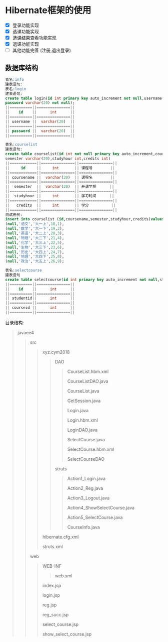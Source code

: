 # Hibernate框架的使用
 - [x] 登录功能实现
 - [x] 选课功能实现
 - [x] 选课结果查看功能实现
 - [x] 退课功能实现
 - [ ] 其他功能完善 (注册,退出登录)
## 数据库结构
```sql
表名:info
建表语句:
表名:login
建表语句:
create table login(id int primary key auto_increment not null,username varchar(20) not null,
password varchar(20) not null);
||==========||===============||
||    id    ||      int      ||
||==========||===============||
|| username ||  varchar(20)  ||
||==========||===============||
|| password ||  varchar(20)  ||
||==========||===============||

表名:courselist
建表语句:
create table courselist(id int not null primary key auto_increment,coursename varchar(20),
semester varchar(20),studyhour int,credits int)
||============||===============||===============||
||     id     ||     int       || 课程号        ||
||============||===============||===============||
|| coursename ||  varchar(20)  || 课程名        ||
||============||===============||===============||
||  semester  ||  varchar(20)  || 开课学期      ||
||============||===============||===============||
||  studyhour ||     int       || 学习时间      ||
||============||===============||===============||
||   credits  ||     int       || 学分          ||
||============||===============||===============||
测试用例:
insert into courselist (id,coursename,semester,studyhour,credits)values
(null,'语文','大一上',18,1),
(null,'数学','大一下',19,2),
(null,'英语','大二上',20,3),
(null,'物理','大二下',21,4),
(null,'化学','大三上',22,5),
(null,'生物','大三下',23,6),
(null,'历史','大四上',24,7),
(null,'地理','大四下',25,8),
(null,'政治','大五上',26,9);

表名:selectcourse
建表语句
create table selectcourse(id int primary key auto_increment not null,studentid int,courseid int)
||==========||===============||
||    id    ||      int      ||
||==========||===============||
|| studentid||      int      ||
||==========||===============||
|| courseid ||      int      ||
||==========||===============||

```
目录结构:
>javaee4
>
>>src
>>
>>>xyz.cym2018
>>>
>>>>DAO
>>>>
>>>>>CourseList.hbm.xml
>>>>>
>>>>>CourseListDAO.java
>>>>>
>>>>>CourseList.java
>>>>>
>>>>>GetSession.java
>>>>>
>>>>>Login.java
>>>>>
>>>>>Login.hbm.xml
>>>>>
>>>>>LoginDAO.java
>>>>>
>>>>>SelectCourse.java
>>>>>
>>>>>SelectCourse.hbm.xml
>>>>>
>>>>>SelectCourseDAO
>>>>>
>>>>struts
>>>>
>>>>>Action1_Login.java
>>>>>
>>>>>Action2_Reg.java
>>>>>
>>>>>Action3_Logout.java
>>>>>
>>>>>Action4_ShowSelectCourse.java
>>>>>
>>>>>Action5_SelectCourse.java
>>>>>
>>>>>CourseInfo.java
>>>>>
>>>hibernate.cfg.xml
>>>
>>>struts.xml
>>>
>>web
>>
>>>WEB-INF
>>>
>>>>web.xml
>>>>
>>>index.jsp
>>>
>>>login.jsp
>>>
>>>reg.jsp
>>>
>>>reg_succ.jsp
>>>
>>>select_course.jsp
>>>
>>>show_select_course.jsp

